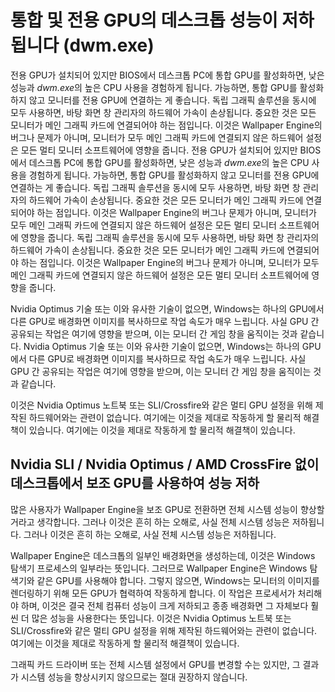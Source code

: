 # 통합 및 전용 GPU의 데스크톱 성능이 저하됩니다 (dwm.exe)

전용 GPU가 설치되어 있지만 BIOS에서 데스크톱 PC에 통합 GPU를 활성화하면, 낮은 성능과 *dwm.exe*의 높은 CPU 사용을 경험하게 됩니다. 가능하면, 통합 GPU를 활성화하지 않고 모니터를 전용 GPU에 연결하는 게 좋습니다. 독립 그래픽 솔루션을 동시에 모두 사용하면, 바탕 화면 창 관리자의 하드웨어 가속이 손상됩니다. 중요한 것은 모든 모니터가 메인 그래픽 카드에 연결되어야 하는 점입니다. 이것은 Wallpaper Engine의 버그나 문제가 아니며, 모니터가 모두 메인 그래픽 카드에 연결되지 않은 하드웨어 설정은 모든 멀티 모니터 소프트웨어에 영향을 줍니다. 전용 GPU가 설치되어 있지만 BIOS에서 데스크톱 PC에 통합 GPU를 활성화하면, 낮은 성능과 *dwm.exe*의 높은 CPU 사용을 경험하게 됩니다. 가능하면, 통합 GPU를 활성화하지 않고 모니터를 전용 GPU에 연결하는 게 좋습니다. 독립 그래픽 솔루션을 동시에 모두 사용하면, 바탕 화면 창 관리자의 하드웨어 가속이 손상됩니다. 중요한 것은 모든 모니터가 메인 그래픽 카드에 연결되어야 하는 점입니다. 이것은 Wallpaper Engine의 버그나 문제가 아니며, 모니터가 모두 메인 그래픽 카드에 연결되지 않은 하드웨어 설정은 모든 멀티 모니터 소프트웨어에 영향을 줍니다. 독립 그래픽 솔루션을 동시에 모두 사용하면, 바탕 화면 창 관리자의 하드웨어 가속이 손상됩니다. 중요한 것은 모든 모니터가 메인 그래픽 카드에 연결되어야 하는 점입니다. 이것은 Wallpaper Engine의 버그나 문제가 아니며, 모니터가 모두 메인 그래픽 카드에 연결되지 않은 하드웨어 설정은 모든 멀티 모니터 소프트웨어에 영향을 줍니다.

Nvidia Optimus 기술 또는 이와 유사한 기술이 없으면, Windows는 하나의 GPU에서 다른 GPU로 배경화면 이미지를 복사하므로 작업 속도가 매우 느립니다. 사실 GPU 간 공유되는 작업은 여기에 영향을 받으며, 이는 모니터 간 게임 창을 움직이는 것과 같습니다. Nvidia Optimus 기술 또는 이와 유사한 기술이 없으면, Windows는 하나의 GPU에서 다른 GPU로 배경화면 이미지를 복사하므로 작업 속도가 매우 느립니다. 사실 GPU 간 공유되는 작업은 여기에 영향을 받으며, 이는 모니터 간 게임 창을 움직이는 것과 같습니다.

이것은 Nvidia Optimus 노트북 또는 SLI/Crossfire와 같은 멀티 GPU 설정을 위해 제작된 하드웨어와는 관련이 없습니다. 여기에는 이것을 제대로 작동하게 할 물리적 해결책이 있습니다. 여기에는 이것을 제대로 작동하게 할 물리적 해결책이 있습니다.

## Nvidia SLI / Nvidia Optimus / AMD CrossFire 없이 데스크톱에서 보조 GPU를 사용하여 성능 저하

많은 사용자가 Wallpaper Engine을 보조 GPU로 전환하면 전체 시스템 성능이 향상할 거라고 생각합니다. 그러나 이것은 흔히 하는 오해로, 사실 전체 시스템 성능은 저하됩니다. 그러나 이것은 흔히 하는 오해로, 사실 전체 시스템 성능은 저하됩니다.

Wallpaper Engine은 데스크톱의 일부인 배경화면을 생성하는데, 이것은 Windows 탐색기 프로세스의 일부라는 뜻입니다. 그러므로 Wallpaper Engine은 Windows 탐색기와 같은 GPU를 사용해야 합니다. 그렇지 않으면, Windows는 모니터의 이미지를 렌더링하기 위해 모든 GPU가 협력하여 작동하게 합니다. 이 작업은 프로세서가 처리해야 하며, 이것은 결국 전체 컴퓨터 성능이 크게 저하되고 종종 배경화면 그 자체보다 훨씬 더 많은 성능을 사용한다는 뜻입니다. 이것은 Nvidia Optimus 노트북 또는 SLI/Crossfire와 같은 멀티 GPU 설정을 위해 제작된 하드웨어와는 관련이 없습니다. 여기에는 이것을 제대로 작동하게 할 물리적 해결책이 있습니다.

그래픽 카드 드라이버 또는 전체 시스템 설정에서 GPU를 변경할 수는 있지만, 그 결과가 시스템 성능을 향상시키지 않으므로는 절대 권장하지 않습니다.